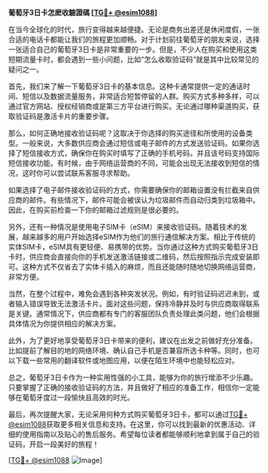**葡萄牙3日卡怎麽收驗證碼 [[TG💪+ @esim1088](https://t.me/s/esim1088)]**

在当今全球化的时代，旅行变得越来越便捷。无论是商务出差还是休闲度假，一张合适的电话卡都能让我们的旅程更加顺畅。对于计划前往葡萄牙的朋友来说，选择一张适合自己的葡萄牙3日卡是非常重要的一步。但是，不少人在购买和使用这类短期流量卡时，都会遇到一些小问题，比如“怎么收取验证码”就是其中比较常见的疑问之一。

首先，我们来了解一下葡萄牙3日卡的基本信息。这种卡通常提供一定的通话时间、短信以及数据流量服务，非常适合短暂停留的人群。购买方式多种多样，可以通过官方网站、授权经销商或是第三方平台进行购买。无论通过哪种渠道购买，获取验证码是激活卡片的重要步骤。

那么，如何正确地接收验证码呢？这取决于你选择的购买途径和所使用的设备类型。一般来说，大多数供应商会通过短信或电子邮件的方式发送验证码。如果你选择了短信接收方式，确保你在购买时填写了正确的手机号码，并且该号码支持国际短信接收功能。有时候，由于网络运营商的不同，可能会出现无法接收到短信的情况，这时你可以尝试联系客服寻求帮助。

如果选择了电子邮件接收验证码的方式，你需要确保你的邮箱设置没有拦截来自供应商的邮件。有些情况下，邮件可能会被误认为垃圾邮件而自动归类到垃圾箱中。因此，在购买前检查一下你的邮箱过滤规则是很必要的。

另外，还有一种情况是使用电子SIM卡（eSIM）来接收验证码。随着技术的发展，越来越多的用户开始选择eSIM作为他们的旅行通信解决方案。相比于传统的实体SIM卡，eSIM具有更轻便、易携带的优势。当你通过这种方式购买葡萄牙3日卡时，供应商会直接向你的手机发送激活链接或二维码，然后按照指示完成安装即可。这种方式不仅省去了实体卡插入的麻烦，而且还能随时随地切换网络运营商，非常方便。

当然，在整个过程中，难免会遇到各种突发状况。例如，有时验证码迟迟未到，或者输入错误导致无法激活卡片。面对这些问题，保持冷静并及时与供应商取得联系是关键。通常情况下，供应商都有专门的客服团队负责处理此类问题，他们会根据具体情况为你提供相应的解决方案。

此外，为了更好地享受葡萄牙3日卡带来的便利，建议在出发之前做好充分准备。比如提前了解目的地的网络环境、确认自己手机是否兼容所选卡种等。同时，也可以下载一些常用的翻译软件或地图应用，以便在陌生环境中也能轻松应对。

总之，葡萄牙3日卡作为一种实用性强的小工具，能够为你的旅行增添不少乐趣。只要掌握了正确的接收验证码的方法，并且做好了相应的准备工作，相信你一定能够在葡萄牙度过一段愉快且高效的时光。

最后，再次提醒大家，无论采用何种方式购买葡萄牙3日卡，都可以通过[TG💪+ @esim1088](https://t.me/s/esim1088)获取更多相关信息和支持。在这里，你可以找到最新的优惠活动、详细的使用指南以及贴心的售后服务。希望每位读者都能够顺利地拿到属于自己的验证码，开启一段美好的旅程！

[[TG💪+ @esim1088](https://t.me/s/esim1088) ![Image](https://i.postimg.cc/4NQfJmqS/Snipaste-2025-05-13-00-14-12.png)]